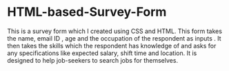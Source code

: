 # HTML-based-Survey-Form

This is a survey form which I created using CSS and HTML. This form takes the name, email ID , age and the occupation of the respondent as inputs . It then takes the skills which the respondent has knowledge of and asks for any specifications like expected salary, shift time and location. It is designed to help job-seekers to search jobs for themselves.

